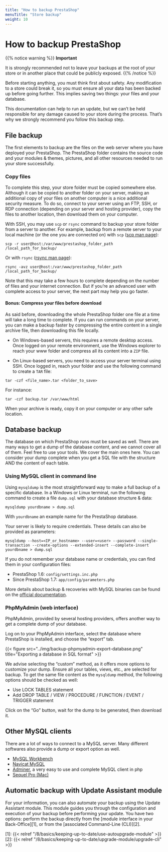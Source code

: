 ```yaml
---
title: "How to backup PrestaShop"
menuTitle: "Store backup"
weight: 10
---
```


# How to backup PrestaShop

{{% notice warning %}} 
**Important**

It is strongly recommended not to leave your backups at the root of your store or in another place that could be publicly exposed.
{{% /notice %}}

Before starting anything, you must think first about safety.
Any modification to a store could break it, so you must ensure all your data has been backed up before going further. This implies saving two things: your files and your database.

This documentation can help to run an update, but we can’t be held responsible for any damage caused to your store during the process. That’s why we strongly recommend you follow this backup step.

## File backup

The first elements to backup are the files on the web server where you have deployed your PrestaShop. The PrestaShop folder contains the source code and your modules & themes, pictures, and all other resources needed to run your store successfully.

### Copy files

To complete this step, your store folder must be copied somewhere else. Although it can be copied to another folder on your server, making an additional copy of your files on another computer is a nice additional security measure. To do so, connect to your server using an FTP, SSH, or RDP connection (depending on your server and hosting provider), copy the files to another location, then download them on your computer.

With SSH, you may use `scp` or `rsync` command to backup your store folder from a server to another. For example, backup from a remote server to your local machine (or the one you are connected on) with `scp` (<a href="https://linuxcommand.org/lc3_man_pages/scp1.html" target="_blank">scp man page</a>):

```
scp -r user@host:/var/www/prestashop_folder_path /local_path_for_backup/
```

Or with `rsync` (<a href="https://linux.die.net/man/1/rsync" target="_blank">rsync man page</a>):

```
rsync -avz user@host:/var/www/prestashop_folder_path /local_path_for_backup/
```

Note that this may take a few hours to complete depending on the number of files and your internet connection. But if you’re an advanced user with complete access to your server, the next part may help you go faster.

#### Bonus: Compress your files before download

As said before, downloading the whole PrestaShop folder one file at a time will take a long time to complete.
If you can run commands on your server, you can make a backup faster by compressing the entire content in a single archive file, then downloading this file locally.

* On Windows-based servers, this requires a remote desktop access. Once logged on your remote environment, use the Windows explorer to reach your www folder and compress all its content into a `ZIP` file.

* On Linux-based servers, you need to access your server terminal using SSH. Once logged in, reach your folder and use the following command to create a `TAR` file:

```
tar -czf <file_name>.tar <folder_to_save>
```

For instance:

```
tar -czf backup.tar /var/www/html
```

When your archive is ready, copy it on your computer or any other safe location.

## Database backup

The database on which PrestaShop runs must be saved as well. There are many ways to get a dump of the database content, and we cannot cover all of them. Feel free to use your tools. We cover the main ones here. You can consider your dump complete when you get a SQL file with the structure AND the content of each table.

### Using MySQL client in command line

Using `mysqldump` is the most straightforward way to make a full backup of a specific database.
In a Windows or Linux terminal, run the following command to create a file `dump.sql` with your database structure & data:

```
mysqldump yourdbname > dump.sql
```

With `yourdbname` an example name for the PrestaShop database.

Your server is likely to require credentials. These details can also be provided as parameters:

```
mysqldump --host=<IP_or_hostname> --user=<user> --password --single-transaction --create-options --extended-insert --complete-insert yourdbname > dump.sql
```

If you do not remember your database name or credentials, you can find them in your configuration files:

* PrestaShop 1.6: `config/settings.inc.php`
* Since PrestaShop 1.7: `app/config/parameters.php`

More details about backup & recoveries with MySQL binaries can be found on the <a href="https://dev.mysql.com/doc/refman/5.7/en/backup-and-recovery.html" target="_blank">official documentation</a>.

### PhpMyAdmin (web interface)

PhpMyAdmin, provided by several hosting providers, offers another way to get a complete dump of your database.

Log on to your PhpMyAdmin interface, select the database where PrestaShop is installed, and choose the “export” tab.

{{< figure src="../img/backup-phpmyadmin-export-database.png" title="Exporting a database in SQL format" >}}

We advise selecting the “custom” method, as it offers more options to customize your dump. Ensure all your tables, views, etc., are selected for backup.
To get the same file content as the `mysqldump` method, the following options should be checked as well:

* Use LOCK TABLES statement
* Add DROP TABLE / VIEW / PROCEDURE / FUNCTION / EVENT / TRIGGER statement

Click on the “Go” button, wait for the dump to be generated, then download it.

## Other MySQL clients

There are a lot of ways to connect to a MySQL server. Many different softwares also provide a dump or export option as well.

* <a href="https://dev.mysql.com/doc/workbench/en/wb-migration-wizard.html" target="_blank">MySQL Workbench</a>
* <a href="https://www.navicat.com/manual/online_manual/en/navicat/win_manual/#/dump_execute_sql" target="_blank">Navicat MySQL</a>
* <a href="https://www.adminer.org/" target="_blank">Adminer</a>, a very easy to use and complete MySQL client in php
* <a href="https://www.sequelpro.com/" target="_blank">Sequel Pro (Mac)</a>

## Automatic backup with Update Assistant module

For your information, you can also automate your backup using the Update Assistant module. This module guides you through the configuration and execution of your backup before performing your update. You have two options: perform the backup directly from the [module interface in your Back-Office][1], or from the [associated Command-Line (CLI)][2].

[1]: {{< relref "/8/basics/keeping-up-to-date/use-autoupgrade-module" >}}
[2]: {{< relref "/8/basics/keeping-up-to-date/upgrade-module/upgrade-cli" >}}
